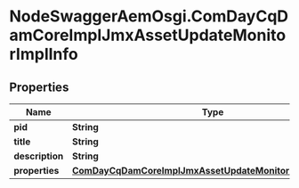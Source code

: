 # NodeSwaggerAemOsgi.ComDayCqDamCoreImplJmxAssetUpdateMonitorImplInfo

## Properties
Name | Type | Description | Notes
------------ | ------------- | ------------- | -------------
**pid** | **String** |  | [optional] 
**title** | **String** |  | [optional] 
**description** | **String** |  | [optional] 
**properties** | [**ComDayCqDamCoreImplJmxAssetUpdateMonitorImplProperties**](ComDayCqDamCoreImplJmxAssetUpdateMonitorImplProperties.md) |  | [optional] 


